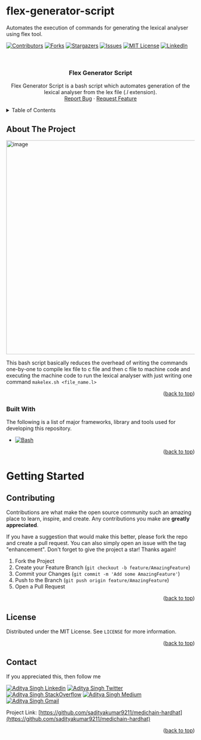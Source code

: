 # flex-generator-script
Automates the execution of commands for generating the lexical analyser using flex tool.

<!-- Improved compatibility of back to top link: See: https://github.com/othneildrew/Best-README-Template/pull/73 -->
<a name="readme-top"></a>
<!--
*** This README is created using template from https://github.com/othneildrew/Best-README-Template
-->



<!-- PROJECT SHIELDS -->
<!--
*** I'm using markdown "reference style" links for readability.
*** Reference links are enclosed in brackets [ ] instead of parentheses ( ).
*** See the bottom of this document for the declaration of the reference variables
*** for contributors-url, forks-url, etc. This is an optional, concise syntax you may use.
*** https://www.markdownguide.org/basic-syntax/#reference-style-links
-->
[![Contributors][contributors-shield]][contributors-url]
[![Forks][forks-shield]][forks-url]
[![Stargazers][stars-shield]][stars-url]
[![Issues][issues-shield]][issues-url]
[![MIT License][license-shield]][license-url]
[![LinkedIn][linkedin-shield]][linkedin-url]



<!-- PROJECT LOGO -->
<br />
<div align="center">
  <a href="https://github.com/sadityakumar9211/flex-generator-script">
  </a>

  <h3 align="center">Flex Generator Script</h3>

  <p align="center">
    Flex Generator Script is a bash script which automates generation of the lexical analyser from the lex file (<i>.l</i> extension).
    <br />
    <a href="https://github.com/sadityakumar9211/flex-generator-script/issues">Report Bug</a>
    ·
    <a href="https://github.com/sadityakumar9211/flex-generator-script/issues">Request Feature</a>
  </p>
</div>


<!-- TABLE OF CONTENTS -->
<details>
  <summary>Table of Contents</summary>
  <ol>
    <li>
      <a href="#about-the-project">About The Project</a>
      <ul>
        <li><a href="#built-with">Built With</a></li>
      </ul>
    </li>
    <li>
      <a href="#getting-started">Getting Started</a>
      <ul>
        <li><a href="#requirements">Requirements</a></li>
        <li><a href="#usage">Usage</a></li>
      </ul>
    </li>
    <li><a href="#contributing">Contributing</a></li>
    <li><a href="#license">License</a></li>
    <li><a href="#contact">Contact</a></li>
    <li><a href="#acknowledgments">Acknowledgments</a></li>
  </ol>
</details>



<!-- ABOUT THE PROJECT -->
## About The Project

<img width="571" alt="image" src="https://user-images.githubusercontent.com/78147198/185769483-892175a1-6ee2-48e6-9a6b-66aad9467068.png">

This bash script basically reduces the overhead of writing the commands one-by-one to compile lex file to c file and then c file to machine code and executing the machine code to run the lexical analyser with just writing one command `makelex.sh <file_name.l>`

<p align="right">(<a href="#readme-top">back to top</a>)</p>


### Built With

The following is a list of major frameworks, library and tools used for developing this repository.

- [![Bash][Bash]][Bash-url]




<p align="right">(<a href="#readme-top">back to top</a>)</p>



<!-- GETTING STARTED -->
# Getting Started

<!-- ## Requirements

- [git](https://git-scm.com/book/en/v2/Getting-Started-Installing-Git)
  - You'll know you did it right if you can run `git --version` and you see a response like `git version x.x.x`

## Usage

- Clone this repository
```bash
git clone https://github.com/sadityakumar9211/flex-generator-script
cd flex-generator-script
yarn
```

- Now terminal in the current directory.
- Now copy the `makelex.sh` file to either  `~/bin` or `/usr/local/bin` directory using command: 

```bash
sudo cp makelex.sh ~/bin
```
OR

```bash
sudo cp makelex.sh /usr/local/bin
```

- If you have made copy to `~/bin` directory, then only you(the user who added this file to the machine can use this script globally) and you have to add this location to the PATH variable in .zshrc file.
- If you have copied to `/usr/local/bin` directory then anyone this machine can use this script globally and you won't have to add this to the PATH variable.

- Once you have done the above steps you should be able to compile any lex file (.l extension) using command:
```bash
makelex.sh <fileName>.l
```


### Optional Gitpod

If you can't or don't want to run and install locally, you can work with this repo in Gitpod. If you do this, you can skip the `clone this repo` part.

[![Open in Gitpod](https://gitpod.io/button/open-in-gitpod.svg)](https://gitpod.io/#github.com/sadityakumar9211/flex-generator-script)


<p align="right">(<a href="#readme-top">back to top</a>)</p>



<!-- USAGE EXAMPLES -->

<!-- ## Locally Deploying

2. Deploy to your contract to Rinkeby
After installing dependencies, deploy your contracts to rinkeby:

```bash
yarn hardhat deploy --network rinkeby
``` -->


<!-- 3. Connecting with Subgraph

You can use the same subgraph temporary URI (as present in the `pages/_app.js`) to query the data or you can clone [this repository](https://github.com/sadityakumar9211/medichain-thegraph) and deploy your own subgraph using the instructions in above repo and generate your own temporary query URI.


4. Start your UI
Make sure that:

In your networkMapping.json you have an entry for `PatientMedicalRecordSystem` on the rinkeby network.
```bash
yarn dev
```
<p align="right">(<a href="#readme-top">back to top</a>)</p> -->


<!-- CONTRIBUTING -->
## Contributing

Contributions are what make the open source community such an amazing place to learn, inspire, and create. Any contributions you make are **greatly appreciated**.

If you have a suggestion that would make this better, please fork the repo and create a pull request. You can also simply open an issue with the tag "enhancement".
Don't forget to give the project a star! Thanks again!

1. Fork the Project
2. Create your Feature Branch (`git checkout -b feature/AmazingFeature`)
3. Commit your Changes (`git commit -m 'Add some AmazingFeature'`)
4. Push to the Branch (`git push origin feature/AmazingFeature`)
5. Open a Pull Request

<p align="right">(<a href="#readme-top">back to top</a>)</p>



<!-- LICENSE -->
## License

Distributed under the MIT License. See `LICENSE` for more information.

<p align="right">(<a href="#readme-top">back to top</a>)</p>



<!-- CONTACT -->
## Contact

If you appreciated this, then follow me

<!-- ETH Address: 0xED5A704De64Ff9699dB62d09248C8d179bb77D8A -->

[![Aditya Singh Linkedin](https://img.shields.io/badge/LinkedIn-0077B5?style=for-the-badge&logo=linkedin&logoColor=white)](https://www.linkedin.com/in/saditya9211/)
[![Aditya Singh Twitter](https://img.shields.io/badge/Twitter-1DA1F2?style=for-the-badge&logo=twitter&logoColor=white)](https://twitter.com/sadityakumar921)
[![Aditya Singh StackOverflow](https://img.shields.io/badge/StackOverflow-gray?style=for-the-badge&logo=stackoverflow&logoColor=orange)](https://stackoverflow.com/users/14769639/saditya)
[![Aditya Singh Medium](https://img.shields.io/badge/Medium-000000?style=for-the-badge&logo=medium&logoColor=white)](https://medium.com/@sadityakumar9211)
[![Aditya Singh Gmail](https://img.shields.io/badge/Gmail-gray?style=for-the-badge&logo=gmail)](mailto:sadityakumar9211@gmail.com)

Project Link: [https://github.com/sadityakumar9211/medichain-hardhat](https://github.com/sadityakumar9211/medichain-hardhat)

<p align="right">(<a href="#readme-top">back to top</a>)</p>



<!-- ACKNOWLEDGMENTS
## Acknowledgments

* [Choose an Open Source License](https://choosealicense.com)
* [@apollo/client for querying subgraph](https://www.npmjs.com/package/@apollo/client)
* [daisyui plugin for tailwindcss](https://daisyui.com/)
* [ipfs-core](https://www.npmjs.com/package/ipfs-core)
* [node-rsa for encryption](https://www.npmjs.com/package/node-rsa)
* [qrcode for generating qrcode](https://www.npmjs.com/package/qrcode)
* [swr](https://www.npmjs.com/package/swr) -->

<!-- <p align="right">(<a href="#readme-top">back to top</a>)</p> -->



<!-- MARKDOWN LINKS & IMAGES -->
<!-- https://www.markdownguide.org/basic-syntax/#reference-style-links -->
[contributors-shield]: https://img.shields.io/github/contributors/sadityakumar9211/flex-generator-script.svg?style=for-the-badge
[contributors-url]: https://github.com/sadityakumar9211/flex-generator-script/graphs/contributors
[forks-shield]: https://img.shields.io/github/forks/sadityakumar9211/flex-generator-script.svg?style=for-the-badge
[forks-url]: https://github.com/sadityakumar9211/flex-generator-script/network/members
[stars-shield]: https://img.shields.io/github/stars/sadityakumar9211/flex-generator-script.svg?style=for-the-badge
[stars-url]: https://github.com/sadityakumar9211/flex-generator-script/stargazers
[issues-shield]: https://img.shields.io/github/issues/sadityakumar9211/flex-generator-script.svg?style=for-the-badge
[issues-url]: https://github.com/sadityakumar9211/flex-generator-script/issues
[license-shield]: https://img.shields.io/github/license/sadityakumar9211/flex-generator-script.svg?style=for-the-badge
[license-url]: https://github.com/sadityakumar9211/flex-generator-script/blob/master/LICENSE
[linkedin-shield]: https://img.shields.io/badge/LinkedIn-0077B5?style=for-the-badge&logo=linkedin&logoColor=white
[linkedin-url]: https://linkedin.com/in/saditya9211
[product-screenshot]: https://user-images.githubusercontent.com/78147198/184471278-42e393d0-db94-4577-bdc9-328510b777c0.png

<!-- This is the beginning of the URLs of Badges -->

[Bash]: https://img.shields.io/badge/Bash-000000?style=for-the-badge&logo=bash&logoColor=white
[Bash-url]: https://www.google.com/url?sa=t&rct=j&q=&esrc=s&source=web&cd=&ved=2ahUKEwiVpe7pzNb5AhWFDrcAHSVxDRcQFnoECAMQAQ&url=https%3A%2F%2Fwww.gnu.org%2Fsoftware%2Fbash%2F&usg=AOvVaw2Dm0MC4UsqBEChn48m7sCH

